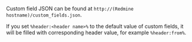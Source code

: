 Custom field JSON can be found at `http://(Redmine hostname)/custom_fields.json`.

If you set `%header:<header name>%` to the default value of custom fields, it will be filled with corresponding header value, for example `%header:from%`.
